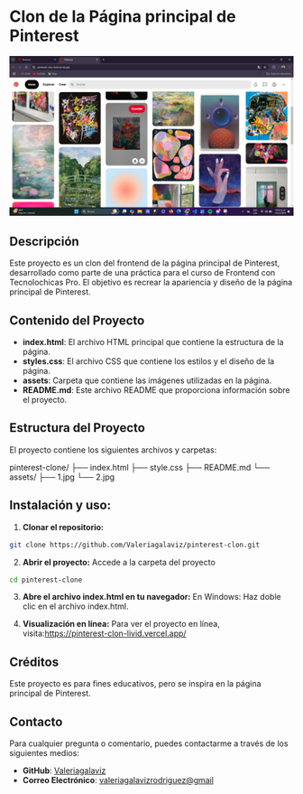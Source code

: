 # Clon de la Página principal de Pinterest 

![Pinterest Clon](assets/pinterest-clon.png) 

## Descripción 

Este proyecto es un clon del frontend de la página principal de Pinterest, desarrollado como parte de una práctica para el curso de Frontend con Tecnolochicas Pro. El objetivo es recrear la apariencia y diseño de la página principal de Pinterest. 

## Contenido del Proyecto 

- **index.html**: El archivo HTML principal que contiene la estructura de la página. 
- **styles.css**: El archivo CSS que contiene los estilos y el diseño de la página. 
- **assets**: Carpeta que contiene las imágenes utilizadas en la página. 
- **README.md**: Este archivo README que proporciona información sobre el proyecto. 

## Estructura del Proyecto

El proyecto contiene los siguientes archivos y carpetas:

pinterest-clone/
├── index.html
├── style.css
├── README.md
└── assets/
    ├── 1.jpg
    └── 2.jpg

## Instalación y uso:

1. **Clonar el repositorio:**
```sh
git clone https://github.com/Valeriagalaviz/pinterest-clon.git
```
2. **Abrir el proyecto:** 
Accede a la carpeta del proyecto
```sh
cd pinterest-clone
```
3. **Abre el archivo index.html en tu navegador:**
En Windows: Haz doble clic en el archivo index.html.

4. **Visualización en línea:** 
Para ver el proyecto en línea, visita:https://pinterest-clon-livid.vercel.app/

## Créditos

Este proyecto es para fines educativos, pero se inspira en la página principal de Pinterest.

## Contacto
Para cualquier pregunta o comentario, puedes contactarme a través de los siguientes medios: 
- **GitHub**: [Valeriagalaviz](https://github.com/Valeriagalaviz) 
- **Correo Electrónico**: [valeriagalavizrodriguez@gmail](valeriagalavizrodriguez@gmail.com)